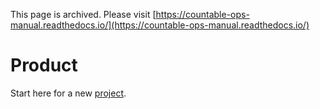 This page is archived. Please visit [https://countable-ops-manual.readthedocs.io/](https://countable-ops-manual.readthedocs.io/)

# Product

Start here for a new [project](./DISCOVERY.md).
